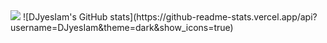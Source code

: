 <img src="https://capsule-render.vercel.app/api?type=waving&theme=dark&height=300&section=header&text=Welcome%20to%20DJ's%20Github!%20&fontSize=70" />
![DJyesIam's GitHub stats](https://github-readme-stats.vercel.app/api?username=DJyesIam&theme=dark&show_icons=true)
